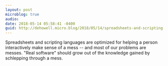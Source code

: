 ```yaml
---
layout: post
microblog: true
audio: 
date: 2018-05-14 05:58:41 -0400
guid: http://dehowell.micro.blog/2018/05/14/spreadsheets-and-scripting.html
---
```

Spreadsheets and scripting languages are optimized for helping a person interactively make sense of a mess -- and most of our problems are messes. "Real software" should grow out of the knowledge gained by schlepping through a mess.
